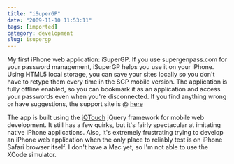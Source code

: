 ```yaml
---
title: "iSuperGP"
date: "2009-11-10 11:53:11"
tags: [imported]
category: development
slug: isupergp
---
```

	
My first iPhone web application: iSuperGP. If you use supergenpass.com for your password management, iSuperGP helps you use it on your iPhone. Using HTML5 local storage, you can save your sites locally so you don't have to retype them every time in the SGP mobile version.  The application is fully offline enabled, so you can bookmark it as an application and access your passwords even when you're disconnected.  If you find anything wrong or have suggestions, the support site is @ <a href="http://www.isupergp.com/trac">here</a>

The app is built using the <a href="http://www.jqtouch.com/">jQTouch</a> jQuery framework for mobile web development.  It still has a few quirks, but it's fairly spectacular at imitating native iPhone applications.  Also, it's extremely frustrating trying to develop an iPhone web application when the only place to reliably test is on iPhone Safari browser itself.  I don't have a Mac yet, so I'm not able to use the XCode simulator.
